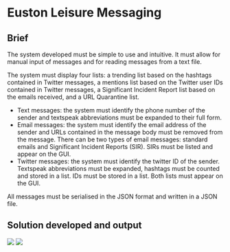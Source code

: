 # Euston Leisure Messaging

## Brief

The system developed must be simple to use and intuitive. It must allow for manual input of messages and for reading messages from a text file.

The system must display four lists: a trending list based on the hashtags contained in Twitter messages, a mentions list based on the Twitter user IDs contained in Twitter messages, a Significant Incident Report list based on the emails received, and a URL Quarantine list.

- Text messages: the system must identify the phone number of the sender and textspeak abbreviations must be expanded to their full form.
- Email messages: the system must identify the email address of the sender and URLs contained in the message body must be removed from the message. There can be two types of email messages: standard emails and Significant Incident Reports (SIR). SIRs must be listed and appear on the GUI.
- Twitter messages: the system must identify the twitter ID of the sender. Textspeak abbreviations must be expanded, hashtags must be counted and stored in a list. IDs must be stored in a list. Both lists must appear on the GUI.

All messages must be serialised in the JSON format and written in a JSON file.

## Solution developed and output

![](https://www.sedhna.com/projects/elm/elm2.png)
![](https://www.sedhna.com/projects/elm/elm3.png)
